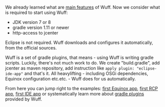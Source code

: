 We already learned what are [main features](Main-features) of Wuff. Now we consider what is required to start using Wuff:
- JDK version 7 or 8
- gradle version 1.11 or newer
- http-access to jcenter

Eclipse is not required. Wuff downloads and configures it automatically, from the official sources.

Wuff is a set of gradle plugins, that means - using Wuff is writing gradle scripts. Luckily, there's not much work to do. We create "build.gradle", add jcenter as maven repository, add instruction like `apply plugin: "eclipse-ide-app"` and that's it. All heavylifting - including OSGi dependencies, Equinox configuration etc.etc. - Wuff does for us automatically.

From here you can jump right to the examples: [first Equinox app](Create-first-Equinox-app), [first RCP app](Create-first-RCP-app), [first IDE app](Create-first-IDE-app) or systematically learn more about [gradle plugins](Gradle-plugins) provided by Wuff.